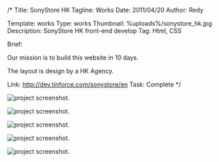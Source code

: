 /*
Title: SonyStore HK
Tagline: Works
Date: 2011/04/20
Author: Redy

Template: works
Type: works
Thumbnail: %uploads%/sonystore_hk.jpg
Description: SonyStore HK front-end develop
Tag: Html, CSS

Brief: <p>Our mission is to build this website in 10 days. </p><p>The layout is design by a HK Agency.</p>
Link: http://dev.tinforce.com/sonystore/en
Task: Complete
*/

[0]: %image_url%/sonystore_hk.jpg  "SonyStore HK"
[1]: %image_url%/works/sonystore_hk/sonystore_hk_1_s.jpg  "SonyStore HK"
[2]: %image_url%/works/sonystore_hk/sonystore_hk_2_s.jpg  "SonyStore HK"
[3]: %image_url%/works/sonystore_hk/sonystore_hk_3_s.jpg  "SonyStore HK"
[4]: %image_url%/works/sonystore_hk/sonystore_hk_4_s.jpg  "SonyStore HK"

![project screenshot.][0]

![project screenshot.][1]

![project screenshot.][2]

![project screenshot.][3]

![project screenshot.][4]